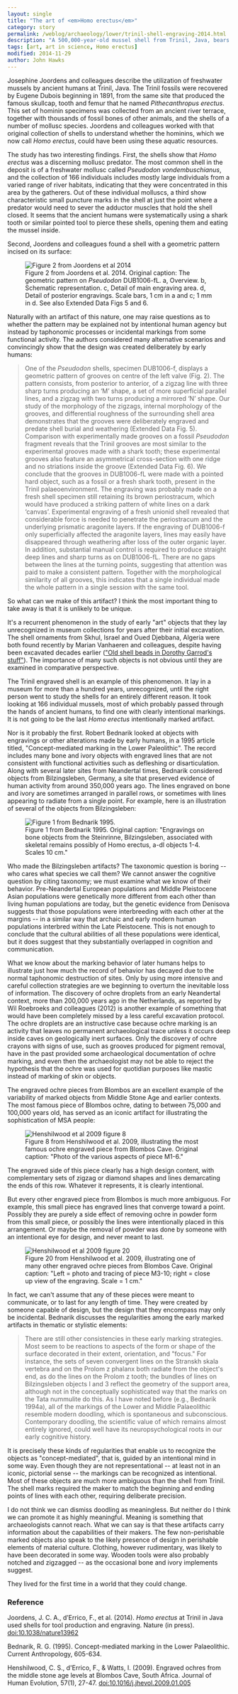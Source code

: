 ```yaml
---
layout: single
title: "The art of <em>Homo erectus</em>"
category: story
permalink: /weblog/archaeology/lower/trinil-shell-engraving-2014.html
description: "A 500,000-year-old mussel shell from Trinil, Java, bears a zigzag marking."
tags: [art, art in science, Homo erectus]
modified: 2014-11-29
author: John Hawks
---
```


Josephine Joordens and colleagues describe the utilization of freshwater mussels by ancient humans at Trinil, Java. The Trinil fossils were recovered by Eugene Dubois beginning in 1891, from the same site that produced the famous skullcap, tooth and femur that he named <em>Pithecanthropus erectus</em>. This set of hominin specimens was collected from an ancient river terrace, together with thousands of fossil bones of other animals, and the shells of a number of mollusc species. Joordens and colleagues worked with that original collection of shells to understand whether the hominins, which we now call <em>Homo erectus</em>, could have been using these aquatic resources. 

The study has two interesting findings. First, the shells show that <em>Homo erectus</em> was a discerning mollusc predator. The most common shell in the deposit is of a freshwater mollusc called <em>Pseudodon vondembuschianus</em>, and the collection of 166 individuals includes mostly large individuals from a  varied range of river habitats, indicating that they were concentrated in this area by the gatherers. Out of these individual molluscs, a third show characteristic small puncture marks in the shell at just the point where a predator would need to sever the adductor muscles that hold the shell closed. It seems that the ancient humans were systematically using a shark tooth or similar pointed tool to pierce these shells, opening them and eating the mussel inside. 

Second, Joordens and colleagues found a shell with a geometric pattern incised on its surface: 


<figure>
<img src="/images/joordens-et-al-nature-clamshell-figure-2-2014.jpg" alt="Figure 2 from Joordens et al 2014" />
<figcaption>Figure 2 from Joordens et al. 2014. Original caption: The geometric pattern on <em>Pseudodon</em> DUB1006-fL. a, Overview. b, Schematic representation. c, Detail of main engraving area. d, Detail of posterior engravings. Scale bars, 1 cm in a and c; 1 mm in d. See also Extended Data Figs 5 and 6.</figcaption>
</figure>


Naturally with an artifact of this nature, one may raise questions as to whether the pattern may be explained not by intentional human agency but instead by taphonomic processes or incidental markings from some functional activity. The authors considered many alternative scenarios and convincingly show that the design was created deliberately by early humans: 


<blockquote>One of the <em>Pseudodon</em> shells, specimen DUB1006-f, displays a geometric pattern of grooves on centre of the left valve (Fig. 2). The pattern consists, from posterior to anterior, of a zigzag line with three sharp turns producing an ‘M’ shape, a set of more superficial parallel lines, and a zigzag with two turns producing a mirrored ‘N’ shape. Our study of the morphology of the zigzags, internal morphology of the grooves, and differential roughness of the surrounding shell area demonstrates that the grooves were deliberately engraved and predate shell burial and weathering (Extended Data Fig. 5). Comparison with experimentally made grooves on a fossil <em>Pseudodon</em> fragment reveals that the Trinil grooves are most similar to the experimental grooves made with a shark tooth; these experimental grooves also feature an asymmetrical cross-section with one ridge and no striations inside the groove (Extended Data Fig. 6). We conclude that the grooves in DUB1006-fL were made with a pointed hard object, such as a fossil or a fresh shark tooth, present in the Trinil palaeoenvironment. The engraving was probably made on a fresh shell specimen still retaining its brown periostracum, which would have produced a striking pattern of white lines on a dark ‘canvas’. Experimental engraving of a fresh unionid shell revealed that considerable force is needed to penetrate the periostracum and the underlying prismatic aragonite layers. If the engraving of DUB1006-f only superficially affected the aragonite layers, lines may easily have disappeared through weathering after loss of the outer organic layer. In addition, substantial manual control is required to produce straight deep lines and sharp turns as on DUB1006-fL. There are no gaps between the lines at the turning points, suggesting that attention was paid to make a consistent pattern. Together with the morphological similarity of all grooves, this indicates that a single individual made the whole pattern in a single session with the same tool.</blockquote>

So what can we make of this artifact? I think the most important thing to take away is that it is unlikely to be unique. 

It's a recurrent phenomenon in the study of early "art" objects that they lay unrecognized in museum collections for years after their initial excavation. The shell ornaments from Skhul, Israel and Oued Djebbana, Algeria were both found recently by Marian Vanhaeren and colleagues, despite having been excavated decades earlier (<a href="http://johnhawks.net/weblog/reviews/archaeology/middle/garrod_shells_vanhaeren_2006.html">"Old shell beads in Dorothy Garrod's stuff"</a>). The importance of many such objects is not obvious until they are examined in comparative perspective. 

The Trinil engraved shell is an example of this phenomenon. It lay in a museum for more than a hundred years, unrecognized, until the right person went to study the shells for an entirely different reason. It took looking at 166 individual mussels, most of which probably passed through the hands of ancient humans, to find one with clearly intentional markings. It is not going to be the last <em>Homo erectus</em> intentionally marked artifact. 

Nor is it probably the first. Robert Bednarik looked at objects with engravings or other alterations made by early humans, in a 1995 article titled, "Concept-mediated marking in the Lower Paleolithic". The record includes many bone and ivory objects with engraved lines that are not consistent with functional activities such as defleshing or disarticulation. Along with several later sites from Neandertal times, Bednarik considered objects from Bilzingsleben, Germany, a site that preserved evidence of human activity from around 350,000 years ago. The lines engraved on bone and ivory are sometimes arranged in parallel rows, or sometimes with lines appearing to radiate from a single point. For example, here is an illustration of several of the objects from Bilzingsleben: 

<figure>
<img src="/images/bednarik-bilzingsleben-objects-1995.png" alt="Figure 1 from Bednarik 1995." />
<figcaption>Figure 1 from Bednarik 1995. Original caption: "Engravings on bone objects from the Steinrinne, Bilzingsleben, associated with skeletal remains possibly of Homo erectus, a-dl objects 1-4. Scales 10 cm."</figcaption>
</figure>

Who made the Bilzingsleben artifacts? The taxonomic question is boring -- who cares what species we call them? We cannot answer the cognitive question by citing taxonomy; we must examine what we know of their behavior. Pre-Neandertal European populations and Middle Pleistocene Asian populations were genetically more different from each other than living human populations are today, but the genetic evidence from Denisova suggests that those populations were interbreeding with each other at the margins -- in a similar way that archaic and early modern human populations interbred within the Late Pleistocene. This is not enough to conclude that the cultural abilities of all these populations were identical, but it does suggest that they substantially overlapped in cognition and communication. 

What we know about the marking behavior of later humans helps to illustrate just how much the record of behavior has decayed due to the normal taphonomic destruction of sites. Only by using more intensive and careful collection strategies are we beginning to overturn the inevitable loss of information. The discovery of ochre droplets from an early Neandertal context, more than 200,000 years ago in the Netherlands, as reported by Wil Roebroeks and colleagues (2012) is another example of something that would have been completely missed by a less careful excavation protocol. The ochre droplets are an instructive case because ochre marking is an activity that leaves no permanent archaeological trace unless it occurs deep inside caves on geologically inert surfaces. Only the discovery of ochre crayons with signs of use, such as grooves produced for pigment removal, have in the past provided some archaeological documentation of ochre marking, and even then the archaeologist may not be able to reject the hypothesis that the ochre was used for quotidian purposes like mastic instead of marking of skin or objects. 

The engraved ochre pieces from Blombos are an excellent example of the variability of marked objects from Middle Stone Age and earlier contexts. The most famous piece of Blombos ochre, dating to between 75,000 and 100,000 years old, has served as an iconic artifact for illustrating the sophistication of MSA people: 

<figure>
<img src="/images/henshilwood-ochre-figure-8-2009.jpg" alt="Henshilwood et al 2009 figure 8" />
<figcaption>Figure 8 from Henshilwood et al. 2009, illustrating the most famous ochre engraved piece from Blombos Cave. Original caption: "Photo of the various aspects of piece M1-6."</figcaption>
</figure>

The engraved side of this piece clearly has a high design content, with complementary sets of zigzag or diamond shapes and lines demarcating the ends of this row. Whatever it represents, it is clearly intentional. 

But every other engraved piece from Blombos is much more ambiguous. For example, this small piece has engraved lines that converge toward a point. Possibly they are purely a side effect of removing ochre in powder form from this small piece, or possibly the lines were intentionally placed in this arrangement. Or maybe the removal of powder was done by someone with an intentional eye for design, and never meant to last. 

<figure>
<img src="/images/henshilwood-ochre-figure-20-2009.jpg" alt="Henshilwood et al 2009 figure 20" />
<figcaption>Figure 20 from Henshilwood et al. 2009, illustrating one of many other engraved ochre pieces from Blombos Cave. Original caption: "Left = photo and tracing of piece M3-10; right = close up view of the engraving. Scale = 1 cm." </figcaption>
</figure>

In fact, we can't assume that any of these pieces were meant to communicate, or to last for any length of time. They were created by someone capable of design, but the design that they encompass may only be incidental. Bednarik discusses the regularities among the early marked artifacts in thematic or stylistic elements: 

<blockquote>There are still other consistencies in these early marking strategies. Most seem to be reactions to aspects of the form or shape of the surface decorated in their extent, orientation, and "focus." For instance, the sets of seven convergent lines on the Stranskh skala vertebra and on the Prolom z phalanx both radiate from the object's end, as do the lines on the Prolom z tooth; the bundles of lines on Bilzingsleben objects I and 3 reflect the geometry of the support area, although not in the conceptually sophisticated way that the marks on the Tata nummulite do this. As I have noted before (e.g., Bednarik 1994a), all of the markings of the Lower and Middle Palaeolithic resemble modern doodling, which is spontaneous and subconscious. Contemporary doodling, the scientific value of which remains almost entirely ignored, could well have its neuropsychological roots in our early cognitive history.</blockquote>

It is precisely these kinds of regularities that enable us to recognize the objects as "concept-mediated", that is, guided by an intentional mind in some way. Even though they are not representational -- at least not in an iconic, pictorial sense -- the markings can be recognized as intentional. Most of these objects are much more ambiguous than the shell from Trinil. The shell marks required the maker to match the beginning and ending points of lines with each other, requiring deliberate precision. 

I do not think we can dismiss doodling as meaningless. But neither do I think we can promote it as highly meaningful. Meaning is something that archaeologists cannot reach. What we can say is that these artifacts carry information about the capabilities of their makers. The few non-perishable marked objects also speak to the likely presence of design in perishable elements of material culture. Clothing, however rudimentary, was likely to have been decorated in some way. Wooden tools were also probably notched and zigzagged -- as the occasional bone and ivory implements suggest. 

They lived for the first time in a world that they could change.


<h3>Reference</h3>

<p class="cite">Joordens, J. C. A., d’Errico, F., et al. (2014). <em>Homo erectus</em> at Trinil in Java used shells for tool production and engraving. Nature (in press). <a href="http://dx.doi.org/10.1038/nature13962">doi:10.1038/nature13962</a></p>

<p class="cite">Bednarik, R. G. (1995). Concept-mediated marking in the Lower Palaeolithic. Current Anthropology, 605-634.</p>

<p class="cite">Henshilwood, C. S., d'Errico, F., & Watts, I. (2009). Engraved ochres from the middle stone age levels at Blombos Cave, South Africa. Journal of Human Evolution, 57(1), 27-47. <a href="http://dx.doi.org/10.1016/j.jhevol.2009.01.005">doi:10.1016/j.jhevol.2009.01.005</a></p>
